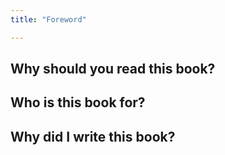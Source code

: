 ```yaml
---
title: "Foreword"

---
```



## Why should you read this book?


## Who is this book for?


## Why did I write this book?